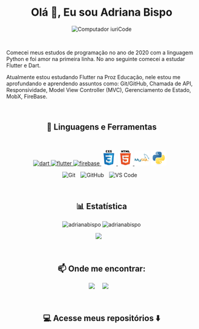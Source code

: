 
<h1 align="center">Olá 👋, Eu sou Adriana Bispo</h1>

<!-- <h3 align="center">Desenvolvedora mobile</h3></br>-->
<!--<p align="left"> <img src="https://komarev.com/ghpvc/?username=adrianabispo&label=Profile%20views&color=0e75b6&style=flat" alt="adrianabispo" /> </p>-->

<p align="center"><img src="https://raw.githubusercontent.com/MicaelliMedeiros/micaellimedeiros/master/image/computer-illustration.png" alt="Computador iuriCode"></p>
</br>


<p>Comecei meus estudos de programação no ano de 2020 com a linguagem Python e foi amor na primeira linha. No ano seguinte comecei a estudar Flutter e Dart.</p>
<p>Atualmente estou estudando Flutter na Proz Educação, nele estou me aprofundando e aprendendo assuntos como: Git/GitHub, Chamada de API, Responsividade, Model View Controller (MVC), Gerenciamento de Estado,  MobX, FireBase.</p>

</br>
<h2 align="center">🔭 Linguagens e Ferramentas</h2></br>


<p align="center"> 
<a href="https://dart.dev" target="_blank" rel="noreferrer"> <img src="https://www.vectorlogo.zone/logos/dartlang/dartlang-icon.svg" alt="dart" width="40" height="40"/> </a> 
<a href="https://flutter.dev" target="_blank" rel="noreferrer"> <img src="https://www.vectorlogo.zone/logos/flutterio/flutterio-icon.svg" alt="flutter" width="40" height="40"/> </a> 
<a href="https://firebase.google.com/" target="_blank" rel="noreferrer"> <img src="https://www.vectorlogo.zone/logos/firebase/firebase-icon.svg" alt="firebase" width="40" height="40"/> </a> 
<a href="https://www.w3schools.com/css/" target="_blank" rel="noreferrer"> <img src="https://raw.githubusercontent.com/devicons/devicon/master/icons/css3/css3-original-wordmark.svg" alt="css3" width="40" height="40"/> </a> 
<a href="https://www.w3.org/html/" target="_blank" rel="noreferrer"> <img src="https://raw.githubusercontent.com/devicons/devicon/master/icons/html5/html5-original-wordmark.svg" alt="html5" width="40" height="40"/> </a> 
<img src="https://raw.githubusercontent.com/devicons/devicon/master/icons/mysql/mysql-original-wordmark.svg" alt="mysql" width="40" height="40"/> 
 
 <img alt="python" width="40" height="40" style="padding-right:10px;" src="https://raw.githubusercontent.com/devicons/devicon/master/icons/python/python-original.svg"/>  

 <p align="center"> 
  
  
  <img alt="Git" width="40px" style="padding-right:10px;" src="https://cdn.jsdelivr.net/gh/devicons/devicon/icons/git/git-original.svg" />

 
<img alt="GitHub" width="40px" style="padding-right:10px;" src="https://cdn.jsdelivr.net/gh/devicons/devicon/icons/github/github-original.svg" />
          

<img alt="VS Code" width="40px" style="padding-right:10px;" src="https://cdn.jsdelivr.net/gh/devicons/devicon/icons/vscode/vscode-original.svg" />
  
</p>

</br>
</p>
<!-- informações da conta-->
<h2 align="center">📊 Estatística </h2>

 

<div style="display: inline_block" align = "center">

 
 
 
 <img align="center" src="https://github-readme-stats.vercel.app/api?username=adrianabispo&theme=tokyonight&show_icons=true&locale=en" alt="adrianabispo"  width="48%"/>
 
 <img align="center" src="https://github-readme-streak-stats.herokuapp.com/?user=adrianabispo&theme=tokyonight" alt="adrianabispo"  width="48%"/>
 
<img height="180em" src="https://github-readme-stats.vercel.app/api/top-langs/?username=adrianabispo&layout=compact&langs_count=7&theme=tokyonight"/>&nbsp;&nbsp;&nbsp;&nbsp;

</div>

<!--📫 contato -->
 </br>
<h2 align="center">📫 Onde me encontrar: </h2> 
<p align="center">
  
 <a target="_blank" href="https://www.linkedin.com/in/adrianabispo283/">
  <img src="https://img.shields.io/badge/linkedin-%230077B5.svg?&style=for-the-badge&logo=linkedin&logoColor=white" /></a>&nbsp;&nbsp;&nbsp;&nbsp;

 <a href="mailto:adriana.bispo283@gmail.com" alt="Gmail" >
  <img src="https://img.shields.io/badge/-Gmail-FF0000?style=for-the-badge&labelColor=FF0000&logo=gmail&logoColor=white&link=mailto:adriana.bispo283@gmail.com" /></a>&nbsp;&nbsp;&nbsp;&nbsp;
</p>
 

</br>
<!-- 💻 Projetos -->
 
<h2  align="center">💻 Acesse meus repositórios ⬇️ </h2>

<!--
**AdrianaBispo/AdrianaBispo** is a ✨ _special_ ✨ repository because its `README.md` (this file) appears on your GitHub profile.

Here are some ideas to get you started:

- 🔭 I’m currently working on ...
- 🌱 I’m currently learning ...
- 👯 I’m looking to collaborate on ...
- 🤔 I’m looking for help with ...
- 💬 Ask me about ...
- 📫 How to reach me: ...
- 😄 Pronouns: ...
- ⚡ Fun fact: ...
-->

